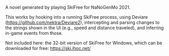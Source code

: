 A novel generated by playing SkiFree for NaNoGenMo 2021.

This works by hooking into a running SkiFree process, using Deviare (https://github.com/nektra/Deviare2), intercepting and parsing changes to the strings shown in the UI (e.g., speed and distance traveled), and inferring in-game events from those.

Not included here: the 32-bit version of SkiFree for Windows, which can be downloaded for free: https://ski.ihoc.net/
